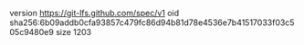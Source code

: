 version https://git-lfs.github.com/spec/v1
oid sha256:6b09addb0cfa93857c479fc86d94b81d78e4536e7b41517033f03c505c9480e9
size 1203
